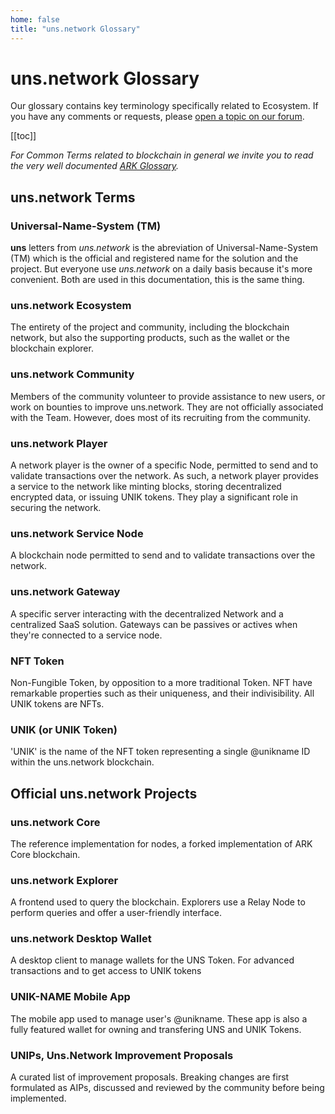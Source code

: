 ```yaml
---
home: false
title: "uns.network Glossary"
---
```


# uns.network Glossary 

Our glossary contains key terminology specifically related to <brand name="uns"/> Ecosystem. If you have any comments or requests, please [open a topic on our forum](https://forum.unik-name.com).

[[toc]]

_For Common Terms related to blockchain in general we invite you to read the very well documented [ARK Glossary](https://docs.ark.io/glossary/)._

## uns.network Terms

### Universal-Name-System (TM)

**uns** letters from _uns.network_ is the abreviation of Universal-Name-System (TM) which is the official and registered name for the solution and the project. But everyone use _uns.network_ on a daily basis because it's more convenient. Both are used in this documentation,  this is the same thing.

### uns.network Ecosystem

The entirety of the <brand name="uns"/> project and community, including the blockchain network, but also the supporting products, such as the wallet or the blockchain explorer.

### uns.network Community

Members of the <brand name="uns"/> community volunteer to provide assistance to new users, or work on bounties to improve uns.network. They are not officially associated with the <brand name="uns"/> Team. However, <brand name="uns"/> does most of its recruiting from the community.

### uns.network Player

A network player is the owner of a specific <brand name="uns"/> Node, permitted to send and to validate transactions over the network. As such, a network player provides a service to the network like minting blocks, storing decentralized encrypted data, or issuing UNIK tokens. They play a significant role in securing the network.

### uns.network Service Node

A blockchain node permitted to send and to validate transactions over the network.

### uns.network Gateway

A specific server interacting with the decentralized Network and a centralized SaaS solution. Gateways can be passives or actives when they're connected to a service node.

### NFT Token

Non-Fungible Token, by opposition to a more traditional Token. NFT have remarkable properties such as their uniqueness, and their indivisibility. All UNIK tokens are NFTs.

### UNIK (or UNIK Token)

'UNIK' is the name of the NFT token representing a single @unikname ID within the uns.network blockchain.


## Official uns.network Projects

### uns.network Core

The reference implementation for <brand name="uns"/> nodes, a forked implementation of ARK Core blockchain.

### uns.network Explorer

A frontend used to query the <brand name="uns"/> blockchain. Explorers use a Relay Node to perform queries and offer a user-friendly interface.

### uns.network Desktop Wallet

A desktop client to manage wallets for the UNS Token. For advanced transactions and to get access to UNIK tokens 

### UNIK-NAME Mobile App

The mobile app used to manage user's @unikname. These app is also a fully featured wallet for owning and transfering UNS and UNIK Tokens.

### UNIPs, Uns.Network Improvement Proposals

A curated list of improvement proposals. Breaking changes are first formulated as AIPs, discussed and reviewed by the community before being implemented.
